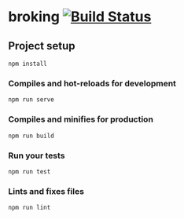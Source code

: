
# broking [![Build Status](https://travis-ci.org/NestorHernandezA/broking-website.svg?branch=master)](https://travis-ci.org/NestorHernandezA/broking-website)

## Project setup
```
npm install
```

### Compiles and hot-reloads for development
```
npm run serve
```

### Compiles and minifies for production
```
npm run build
```

### Run your tests
```
npm run test
```

### Lints and fixes files
```
npm run lint
```
